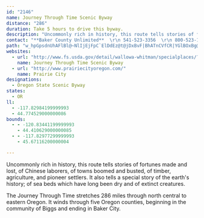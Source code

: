 ```yaml
---
id: "2146"
name: Journey Through Time Scenic Byway
distance: "286"
duration: Take 5 hours to drive this byway.
description: "Uncommonly rich in history, this route tells stories of fortunes made and lost, of Chinese laborers, of towns boomed and busted, of timber, agriculture, and pioneer settlers. It also tells a special story of the earth's history."
contact: "**Baker County Unlimited**  \r\n 541-523-3356  \r\n 800-523-1235  \r\n [Send E-mail](mailto:info@visitbaker.com )  \r\n\r\n"
path: "w_hpGpsdnUhAFlBl@~NlIjEjFpC`ElDdEz@t@jDxBvF|BhATnCVfCR|YGlBOxBg@zAq@p@a@~A{ArB}C~@uB`HaT~@sAx@aAj@Y|A_@bCNx@b@lAhAjAhBhBbE`BlCt@hAlAx@fa@pPjCEp`@iG~AEvCf@ftHr{BhCbAfD|BzGfI~CtE`ElIdBlChAvA|AxAhD|BfJpDbAjAdAbCVpA^tDn@pDhAdBr@r@nAx@|KzFlA\\bBHrTgBhFuAnPkH|Dm@|BJtJfBnAJvEc@|BNtA`@|@d@rCxCbC`DnCpCdLnGhC~BbD|D|D~FbAjBhArBxAhEx@pCbBlId@lKIbD[fEyArMIlFNlChGbVl@dEn@tJLvG?~IYdBqAlEcCrG_EpHy@xBKvBVrDf@zArAjA~AZbDV~@\\X`@Hj@Hn@?vAmBfKy@`Dy@`BkFxHu@vBIfAF~BhE|KNx@B`AShA}BrD_@hAEpAJ`BpB`GNv@JjBElAUlAiN|W_DxE}DtEmBlBcEpFiAzBs@rBoAvDs@lDOnBK`S]lDcBrJ[`CYrEEzGJ~Cr@`JHlCI`DYrBe@dBcAtBqGzKo@bBo@nB_@pCSxBEnFDlIO~AiCpLIpAB`BThA`@dAzAlAjCTv@Px@d@h@r@^xAFz@UzLa@vBs@dAy@^cBNaGi@{ATYPm@r@cAzByDfQo@rBo@p@{ItEmBjAi@l@o@rAk@jC]`DsAnSo@`Gk@dDwArEiEzJgEpIgHzPs@lDKfCErG]xFOzAeBpGYnD?pBNlA^pAhArBlCtCn@jAn@fDKxD}@bGKbBIvJIdBYpAo@tAcBdBiB`@yCVcAXs@^s@p@k@fAy@`CkEtN_DlJiCdFsC`EsBzBmDfCaDbBeCfBcCfCgCrEuDfJkJ`TeLxXyBnHoAvFqD|X_A|D_CrHw@~Ci@rD[zEI~DoArgATzKRzEvLjkBjEzm@v@tNPlGCdFI`Du@tHs@lE_DbLy^roAmApCsKvP}BlFyAlFsCbR_A`FgA~DkAjCiAlBoI|LcCpFcFvVoAzEcAzBwH`NsAxC{@zBaAxDiElQsF~V{Hpb@i@xGe@|P_@`Fy@lEuMdf@s@lDgI|l@_@xF@jBLxB^rBdAxCh@~@pH|I|B~DdUhw@lArBfC~AhBR|EQr@JzBr@fBrAh@p@Xr@j@rB|AdKXz@dApB^^bBz@x@Pt@FxK_AXBdARfD`Bx@Lz@GvEgBpFl@lCy@t@KbAR^Vd@r@Rx@J~@Dl@AXId@}BtFQhAmCrWO~D@lC\\lHx@~BhAfAd@X|DvAnAhA^t@X`A|@xDZt@fBvBrFdBxClAv@JdAClAQdAc@dMcIlEcBfGy@xQeBnA?bALrCvAdC`DrCfG`DdGZ\\tHdD~@dA\\~@~BnQj@fCVf@~ArAfDtAh@z@^xAC`BOr@[v@c@d@s@^aHfB[Vw@z@kAjDYtBCvAFx@NdAdBpGNjA?rB[pB{GdPo@jCE~@D~BN~@r@tBt@fAh@j@bAp@xGfDlA^rAxA~@xAn@xAn@rC\\hFj@`QHdFExDUtBgA`FsC~J[`COrDDzG~AhXh@rDnArEhAzBxB~CdKnKr`@vc@tBxDbBbHfBxJfKni@b@tDTjGOhGoArMC~AT`Dv@jCh[tl@rCfGr@~CT~BBtC[tDaE~TgGl[cYt{Ac@nBuHhXWvAy@bIqClPu@rF}BtIeC|G}@~DUpBOlCF`J[tJNdCl@bD`@bDBhDi@xP?`BRlB`ArFFlB?jBcAdW_Bj^wE`m@s@dEy@rDsC|IoAvESzBK~CWxBe@hBuAvCi@xBMt@Ex@s@d`@q@lVJzFn@xGhAnFx@fClFrNpF|M~@dBvBdClG`D|EnBbCbBr@r@j@x@lC`I^r@hBzBbAp@lIdDbDt@bAGhAe@`E_EpAm@|A[hBEnPxAfALnAf@d@^lA~Ah@jAbBtFtAlBt@h@lE|A`ApA^xAjBfKlD|Hf@dC~BlPrCtITtBHlDNjCRjAbClH^~CHnBCxA_@`By@rAcGrFaEvC_B`@yCd@}@x@y@pAk@|Cc@rIcAlMmCjWEjDDtB^|Cv@lCrL~WrAxDxBbK|@lLHhKJ~EVpE^`Cj@~BfFbNrAlH`Fdb@x@`E^lAtA`CtAbBfC`BlBd@vIx@vC~@hC`B~AjBzNzSlBzDt@dClBzHvFhRh@zCbAfQZlBvBtFtQzTbGhFzFvChGhBlUdD|B|@bAl@bBlBr@fAhBdFtArEhAlBxAtBfIrH`BxB`B~CvAlDrBtDz@hAfUvRpNtJjCx@~Bd@~CLjGAfD^fFzAzCxAzCpBhBfBz^ld@vD`FhBjDnAfDt@hDjHhb@bAlFrArFdBhFx@bB|AbBhAh@hB`@~BRrAQbBu@xE_ErAs@|BY|Bk@`Ag@zBgDn@_BhAwB~B}BbAc@pJuBlAi@rFgDlBm@jAS`CDxC~@lGnF`GdD~A^bCFBvB^`Ex@zCnAjCrAtBdAfA|EjBfDPlCCvJVlDj@tAn@v@p@hBxBhBdDrAbEjC`Kx@dFXrFlAj\\z@fJv@lExAlGbAhDhApDnCfF~BlB`Dz@x@DbAEjQaDvAAhAJxAb@bBhAnBtB`N`QlB`B|CrAzNjDlCjBr@z@rClElNbWfA~Bn@nCXdFYtF}@tIAvFJlBXfBb@jBnA`DpExG~BbErClGvDdM|DvNdAdERnAN~ADvA?tAo@fLD~CNrAlBhK|CxO`AbDv@jBjApBdFhHdAfBn@dBl@tDH|AI~Di@zISxFAlBPjLKjDc@lD}AfI[~CwDda@eCfb@}@lHcCjPSdF?~e@HtARvAbA~EtDtNfBvHb@xCd@vAxAxCbBlBxAz@lCdAdc@nM|@d@x@x@j@v@dAzBp@~BP`CHrCBnKN|AX~Ah@fBn@`An@r@lBrArCxAjBvAf@l@jA~C|B~It@nBr@lAx@v@bAl@bB^bId@jHx@fJxBtJrDrFzAlD\\rBFzL_@rB?rDV`E`AxExBhAv@xBbB|BbCnA`BrDdG`FjKhAvBjAdBzAlAn@XhANjb@uBbDFfAPnDrAnAv@~IbGpN~IvBlCjCxEnG~NhBvDpHbLhBjDxAdDhFnOvA`CbBnBnAhAdAr@|Al@bEdAfEp@lI`AlD`A|@j@tBdBxb@xb@`LzLpCxEbBfEpAfExAnHl@jFxA`]NpFBnEM~A[`CcDfPwB`M{@fKmEvo@c@pFc@tIA`HNbJx@~PZfEHrEEhFFdB\\xDlD|VhArFvCfKf@`DfAnO~@bIfC~KbIdZ|ClNjY`bBze@h`CfAlHd@fHDjGkAzcBDpDRlF^fE^rCp@xDzE|PpWb~@dDhM|CtNjn@jdElB`KdQzt@fFnNbDrGhd@bw@fExExHfGjEbFhAxBdAdDbAhGNvC?fEgB`j@W`WFbOlAxa@KjDa@tDqLzp@u@fIOxG?fDX`HT`C|BhOrArKxAbXh@tGT`BnAvFvEjPh@jC`@rEFlA?rAgAp^iGdfBYfFIzE\\rLStMsApQc@~Ca@pAc@x@oAz@cEfBaAj@sBjBeA`E[lDPbUHvA|C|RNfA?~AEj@w@tCoCbMi@pEo@`HN~eBTlG\\~CXfAxBxGx@lDXrBTnDD~EKlIDxBrEbv@b@tEnBxMb@tFxBfv@b@hD|ErS~@pGlChWhBv`@fFpz@TlFH~DOtIqDzh@CdEf@ff@HzV}Bti@mA~TeAdI}A`HcHtRwAzFiAxGyDvXSxDAjt@Ide@TxFDrCAx]Dpv@Ez]Jf_ALhXZrD~@`EvA`EfFzKd@nA^vBN|DKnPMrC{@nJG~CLrArBnLbJpc@vAtHt@~GLpUMnD_BnW_A`Lo@hFsCrQS`BElC@bAv@lDlEhOn@lEXtDbCtp@vGjrB?hGS`HYpEc@xDy@hEaA~CsKbV_B~CeCvGgClMur@faEoApLaA`VeAdUc@rDe@vBeAhCyA|BwBlBeCfA}CXaW_@uBd@s@f@mAdBo@~BYlCiDlm@}Cdd@y@|E{HrW_@vDHrEvAbYIh\\g@xt@V|FlHfbATrELzCCxH_@jGSlB_BzH{Obm@}@fF_@lD_@rFEjF@bSEdA[hDq@rC_ApBuBzBuKzGiAnAyAtBe@pAy@xC}AzIqIlh@}@hHWjEIlEWniAQ~G_@xDc@lCoOts@O~A?nFRrC~@xGb@zFFtOLfCXzBhGtXf@rCNdBFhBAxBUpCm@xCcAzBcAbBqBfB{GxEsA`Bo@rBu@fH_@lGJ~BfChPVzC?lDUpD[lBi@fBw@`BkBjCq\\|YwBxB_ArAi@fAu@rB_@xBYlCOxDClLUpWCtOY|XAbGOxJm@xDy@nBs@hAq@t@gb@vVkAxA_@x@o@pCI`DhAnO?xCmA`TiCta@EdAHxCP~AfDhOlKje@p@`DZlCDxCBrKMhHKfByEv\\WdDArADjAh@`C|G|Qr@dCTjAt@vNL~GIhCiCp[oA`UyAfm@s@|HyBzN_@~CQlGKtw@[tEYzAcApDo@rA}CnD}HvEuEhEqMrJk@v@wBtEcGnOmClJgBlH{@xCw@~Au@fAiDrDiArBo@~By@nF}@rDk@xA{EfJeAxC_@nAqJ|k@}@zEyArEwEnLkAtDYvAY~Bo@nRMfBU`Cs@jDs@`CoC~HqNx_@sDhKcCfKcOdv@c@bBy@rBq@fAeZl]gLfS}CxD}GfHiChD]hA_@lBOxBM`HWrDsCjYcA~Ho@zC}B|HqFxPe@jAiBrCiBtA}B~@aDXyIa@{CEkALwH`CwDvB}@dAuClF_An@{Gp@iBKiDkAmAMoDGgBLuA`@uM|HqG`FsAx@cClAcAx@oA~BoC`GmA`E_@pBe@LsB`ByAp@sRnEiCx@}BvAgA~@qBlCqD`GeB~BeDrCoC`BiUrLwIlEcBl@cC^iCEgC_@gJuDcDeAwCYoCFsCv@wC~AsGtEuEdC{Ah@aDb@eQPyALwBf@{C|A}ThNyBfAcB^o@@mCOuL}D_Ca@qD[cECcRdA}C_@{As@m@e@cB_BsDgEiA_AoB{@qCW}HVcAEiBYmBw@q@a@iBwBqF{HoA{AmB_Bo@Wi@MoBSyL`@yCUyAW}C_BmFyFuAsBwCuFeLmQyFiKc@g@iAy@_@Ms@C{a@dBaEt@sC~@cE~@ua@?iCPiAr@QRw@dB}A~Em@lAeAlBoA`AyAPmAA_Dc@}CKsATmDrBmBr@iGfBc@^u@zAw@b@cAJaAUi@[}FaGcAYo@RgGzCqHpCcBD}Ek@o@DmHrAgBz@oAxAs@hBsBzG_AfCy@rA_Aj@_@?UWMe@E_ADuALqA`@uATkBFeAYgDy@aDyBmF_AqAmDaCwBaAyB]_B?s@Vo@l@mChFs@xBO|@Ar@Z`Is@~E[lAs@~@c@XcDz@aA|@}QpZiBxBm@h@u@b@uA`@}AP}z@m@aCK}Ey@qc@_L}Ci@}BDyBn@iBvAo@~@kCrGoFzFcE`CgDpA{I`F_F`BwARo@?o@UiAeAo@qAYoAUyEQ_AUs@o@kAeAgAo@_@sQsE_AEsAJkJlB_@Ps@`AoAtE_@x@cAvAiAr@iDvA}FxAiBNsAB}Bc@}D{BsBmCu@sAgAwBmDoIk@m@}@QmNdAiMxAaHPm[qEyCmA}A_@{JGsCDwCf@kAFmEAmCQsCs@oAe@kLmFmCaAoAK}BFqCbAqJlFkBTyAMy@YcBeAmHuG{EsCuNuHsAk@{AF}@b@y@n@e@~@gCnIe@bAcArAyAdAcATeBAgXsDmG_AkLgAgGDsBt@aEdD}DlCoC~@o@@yAMy@UgCkBiAmBsH{QkBmD{AsA_Ac@sAUcBDwBn@aLvEoA`A_CtEi@v@wDdCiAXoAJiA@s@McCcAeA{AaAgCGq@}@uDmB_Hu@mDoAmD}@gAk@e@wB}@oD}@qI}@sBEwBVoCtAsA~AqDrFcG`KwFrIiA~Cu@lEEfDM~AYfBiAhEIn@GnCMlBu@jCs@tAkHdMgIzOcBfCoD`EcAtAo@xAaL``@o@tC]zEu@xDMlAkArOwAbLe@dBi@xAsB`EuBxBgF~C}CxAoPbJ}BvA_AfAo@~AW~@oIt`@c@dBo@pAmBfCyM~JeC|BiAbBcArB_CbHiApAsAl@iCR}B[iDMwDq@_NyAu@?eNlBwEv@oA^iAl@aAr@gAjA{FfIc@fA[zAMdAOzQKfCYlC_@vCqDjTGx@IrDHnPItCYxB}C`MKjBDn@^bCB~@Ix@Yh@}@b@cADcCIiFuAmIsAiAEsARaKdE}@Ru@KwAu@eDeCgBcAkAM}CDgC^uBr@mBdBs@x@u@tAo@|BmBhNS~CHnBJv@f@fBxDfK|Tpc@hOjYPp@VfB?x@OlAa@pAsChFq@fAyAxA}DbDaBr@kBXyBFuZv@eAOmEsBsKiC_Bk@wMmLs@a@sAWk@AsAPcQfEyBxAcAfAsDbFy@|BsCnMy@dCqMjVqCdDoCzDi@vAcCtJu@xDShC?rADbAXlB~@tCxJzWdFbOdLpZ|AfChCjCfBjA~VhNbBtAnAlBf@hAj@rB`DxT^pECfCUlB_ApDqAtBuAdAsC~@kLfAgEp@}DrAoDnB}DjDwCfD_BdCoO`^cAdC[fB?xCJpCvChQzAzPBXOx@O^u@r@i@`@i@NwCLgCEcLLeElBeGpDcBt@y@n@y@|@]t@q@`CkEb\\YhDHjBr@rErB|IbClK~@xC|A`DpPzYv@tBN`ACz@OvA_BbIC|@BpAbE~X~ApI`DnInBfCXx@~BzEl@|AzBfHvAlDr@fAdAjAvJzHfAfAPVf@`BN~A?~@Gj@y@zCsFlPe@`CUlE?rAJdBX~Bh@xBxE|OjDrI`MjVpHzRtAzCfAjB~CfDx@l@fFpBbGfApC~@hAj@rBtBdAfB|@bCd@fBbCzKdBlE|@zAxBjCfKnKhArBb@dAR`AN|A?nAO|COz@iAfCq@|@yEzDeAfBc@hAi@nBcBlNk@`D{DzPk@fBi@jAs@dAoBhBmP`IkBjAmAdAo@z@uAjCs@dC_@nCO~CD`Db@fDp@vCf@dAbGnKtItRxDfJx@zAdLbOxJ`Q|@jBbAnCrAjKrDdJ`@hBRfCB~BMlC_B~T[vG]lW_@~Ci@vCcAlD[hB]lDExA?lBDvAr@fFd@pB|@zBx@vAlHzHlAfC^jBRtAtB|YXrBd@jCjEbQXdBDvC?vBo@tQCzCBxBj@fFn@fH?zCO|Ce@zFqIfr@m@nFKpBUzEGxIRzHXrFlAbK|E|QxCrGzIhP`AxBr@dC\\dD?fBCfAeAlMO`E@fD\\pEr@vD^pAjAxCdIpL~ArClAvC~@zDb@dC~@zHlHtu@hD|SRlDUnXc@nNYrBc@rBu@xBuAlCy@lA}AjB}GfG{DfEsKzOiAxAmAhAsB|@oARsQr@gEl@_GxBuG~DoCfAiANo@C{I_By@EiCb@gA^eBfAiCxBaC~AcE~A{RlFcBl@iQvM}g@n\\yM|HkRdKaClB}CzCkB~BiP|TsCbCmFvBwZxJqGdAiEFgDSyCe@kZaFmDkAsEoBmBq@oB_@wEM{QXiALw@VeBdAmAfAiFxHcBtA_A^mAXaFf@eM|@cJCmESaINiALaC`@iDjAoE`C}CdCmC~CoBzC}Oj]eCtEmBxCgJjLwAzBkCnFaWln@oJzTaAnFc@dEu@fL_KffCo@jMi@nDu@dDm@lBeAxCs@tAuBxCgDzC}g@j^gHdEyDxA}Cd@qEDoSY}DTwEjA}[~IsDt@}PdBqKd@cWxBgDz@yDvAcEdCsB`BaF~EiWj]wE|GqHpIiC|AaFbCqJzD_QtLmFlEqL`J_[nO_i@d\\gFvBo]tJk`@pPiF~C}@p@{FzCyHdGwF`GiDlEyb@`o@cDfEaCfCyCfC}BfDu@pBm@tD{Brp@q@bKaAlKmA~HsBfJcCjIcD~IyBlF]pAo@vDU|EIpp@[nV}Czv@e@hIi@dEwDpQ?hNfUBrKTfEbAxE^dHzAr@An@Qn@m@x@WrBX~A[x@e@rCS|QcExESfFDrADjAR`FxBxAXn@B`Eq@h@F|FjCbARz@GpHyAx@CrCV`D_@j@Sl@m@bC_E`@Yb@?vEp@xB@lCPtC~@vCKrBSvEWbBJtTfCfBJpAEfCgAhB_@rPQjSL`Ds@vDmAd@D^ZnBxDpAjBJr@O^e@LyAYm@DmBvAa@~@If@@`@VrA~ApEb@fBNz@DhBC`A[~AcDxG_@xAc@hDEbADx@Rr@dA`CJx@AzDHvBd@`Bh@p@bC~AbBlCZt@LdAEp@Qz@eAxDk@v@q@tAG|@Df@lE`Fn@pAr@tC@jAOxBHp@\\L^Kn@kE@{@Gw@YuACeAHsAhB_Fr@iAt@k@r@Kn@@hA\\vBdAz@LdH[bHh@x@b@n@fA\\pAD`HhAvQn@rElFnLfDxEFx@AjDTr@jExBdAtAbAxBZdBRxB@fCPpAVz@pBrDbCnI`@~@lFpEr@lA`JjVpCpDnAbAlBnAdBn@jP|@\\J~@l@h@n@fBvIj@fEJnGRjAb@hAbDxEdB|AnHzCpA~@bKzJbCpCxFzHbAd@xAL~D@|@d@h@l@h@jBNzARbATr@b@p@n@b@bWjLrA~@pL`LdAvBXjA|AzPhGzVh@|CzB|c@ZxBXrAlKr[l@rCB|AIfA_@dBaDtIeAxDSlBExBHlBn@zDH|A?rBg@rAeFbI}@rBUhAMzAR`MTrFl@hCrDxJXzANpBXfGCpA_@lCKnATpBp@xBRxAb@|Id@bA`C`CP^D\\KnDi@~C[l@gCdCu@lAW`Dq@pD@xARxAbBtFPtABhAUx@gBlDa@xAW`COdDq@fEMlBHxBb@tD?jAOdBi@xDcCvIc@vCe@tFWdBkCfKs@tA}CpEy@bCwBjJWfDDtAh@jFD`A_AfIErATlIOvAgArB_@~AEnBL|B?r@G`@e@xAOfA]~FqBlJY`@gBxAYx@QdAC~@Hx@b@dC@f@KdAmBbFeAxAsApAs@jAIj@An@NrBx@`F^~DMdAo@xA_@zAy@~EEfAt@tXRnD^hE?rARzBZxADr@AfAmB`JIpCKx@c@f@sB~AsAlB{B|D}DhI]lAD~@Lr@j@vAr@fAb@lA~AfJj@rBl@fA|C~Dn@lAXpADlAYrIAxBNlCt@lEB`Ay@zJOlAmFpLYn@_@dB?`Bt@xEKr@iAlEs@~EErB@hIE|AXhAn@x@bCxAr@bAX~@hA`Jz@fMt@hEPtI?rGC~B_AhQSfME`G?da@NhExBzSTdF?zCeBvWs@rH_@fCaIv]iAlDwEtLa@fBSjBE`CFfBhAvIh@lFBfC_@zCiAlFsDlOs@tDUdCIzCNpFfBpSN~@p@xB~@lBtEnFhBfDr@bENfC?~AOlD{Er]OxD?fGKfEq@pE_E|N_@rB_@zCEjCF`Br@lFvBxLZ`DBtCIbAYxCeB|Mi@pB_@r@g@h@_CnA_AlAyB~AqFlB_BdAmAbBc@x@YbA[lC?fDN`B|@bFj@tEDpALfa@PxClAbKBlDY~BWdAu@fBqHxMeAhCe@~BIdDD`Cb@vCt@rCfCvHv@pAzAx@bEfAnAf@n@h@x@`AvI|MrAnD\\zAPjBHvDI~KLfC`AlKbAf\\RvCXlCbCzNXxBDxAIdByBpIOhBD`ARlAn@pAzHhLxAdDhAtDzAfI`B`S`@rBfAtCh@~@f@l@fBxA~Aj@fBL~Eg@hBEbAXf@^^j@d@nBH|ADnKHdFb@zAZl@^\\|@Xp@EjB}@tAoArAq@~@G|@L~@p@r@r@^x@Z~AHrBi@tH?jAHfAn@pChAhDRpBGdBQl@Of@cAdAy@ZeJvA{BxAcAxA_@x@c@~ASfB_@fFk@nNMzDRlDr@pDhChHj@fE\\jGNzAh@vClD`Lj@~CFfAC`Be@~B}@xAoDnDw@dB[~AMrB\\xDfIhUz@rCb@~CBxAObDOv@sCvJYvAcAtQBfJm@tGK`C@pBDl@Nd@`AlBNl@D|@IrAoAlDUzANpE]fC?`EOjB?r@D~@|AzLxAfGHx@?rCR`Bf@dBp@r@xCv@rCxApHfCt@@r@RTTL`@J`AEh@o@`EO`C@fB^jAb@d@lAv@f@n@fBfG^jCX`Eh@xCZrALrA?xFUlCYrAmBfESlAAdBSp@e@x@cCrCgAl@oCx@o@v@cAhBoAlAcEbCmAz@cC~C_@~@UlA?rA^pBDzA_@jA}B`B}Gb@sBC_BVYTi@jAYpAOrB_@lAcAdAiClBiAd@yCXc@XYf@Kp@OrCWlA_@p@k@l@c@L}BDu@^c@p@[|AaCvYBpB^~C|DbONnGHtMcAbg@_@tLO~C_B|KOtC?vCJlBRlAxClKlDfRrB|IJx@D|BQzD_ApLS|EEtCHva@G`Ga@xEqCpPe@dEOtFD`Er@pHz@hE|@lCpElJd@pA^~AhBxOB~@o@xCcApByJzJ{N|O_TvZi@xAYfB?xALvB?x@W~@eAzAYv@e@zB_@b@g@Fe@KyAs@_@KUDSPMXA^HzACp@oAfGe@TYCSQwBwCkBcBYw@e@mBs@sAiBw@aBE_D~@YEuAaA_@MgACiH|AwCRsGs@eD?a@Ro@r@WF[IcA_By@_@mH}@_A_@sB{AiBDkEw@e@e@c@sBeAaBcEoIy@mAy@w@aDyByAs@gJgAUSI_@?i@x@uBEm@Ye@y@I_@XwApDOj@Ad@Jr@b@hAD\\Cd@QZOH]CKGUk@m@aGE_BDgGOsB]sAg@q@{Co@mDqBaIgDeD{Bi@W_BMmBRiBrAuKlMiBfB_UjWsClBwUtKelCxoA}CrA}r@zWeAx@iE`GcA`AiBlAyBjAcDjCeG`B}DnCiFbBaDhC_APsADeBKuFdBqJd@u@SuBeAm@e@iB_CiCAg@_A{@kAy@m@iAe@s@KuLDoAG_BYcz@uWgBu@yAeA_CwCkGcJchAkbBwJoNgIkMaH{JcByCo@sAo@gDS_BEaBBuBNeEnA{UH}BXwa@GgJOyCQaCs@sFmA_Gu@cCyAcEcFgLiAuDcDoQ{BuVUiB_AqEu@sBsCuF{ByCaRuPcCyA}Cu@iAQiA?aCXcIjBcDd@sD@sBQyL{AmIgBkGeByS{HcC_@iACoABcDl@}f@lNiCRoAEsCk@mAg@_Ai@oBgBs@u@u@qAmQm[u@kAi@m@}@o@eB{@{\\uLaC_@uCSwECyE|@}En@aGVeGWcDYuCAaFr@kIrD{@RgG|@{MtAqAR{BdA_A~@wBxDs@z@{o@~n@sCfCmCrAyCx@yDXwoHp@oB^cBn@qBpAqB`Bo]`]}F`FcClAsCj@iAFcfBMe`@rBsWt@uBVsBl@{bBzv@}WnMaCdBcBfBoAdBaOjVcFrHwDtEcVnXeHlG}KzH}DjBkJlD{KlC}Cd@wFl@{_@dAsDRiEl@qCj@sGnBwBx@gH|DiFxDgIbIgd@bn@qL~OcE`FaGzFwG`FcF~C_NfGgHxB{GrAyHv@kKRsVDiv@OaDJuB^mBx@iBpAmBrB{s@jaAqDrFu[dc@eDvDyBvAkDdA}CRqmCZ}BNyB`@yAj@}C`Bit@ra@mDpBiB~AiAlAsAdCmBfFcKvZmBlEu@rAyBzBcBdAaCv@uAR}AJ_SF{Y?sBSaOmFka@aPwDe@iTo@mBFoAT}DdBql@pc@}CrBeBp@cB^}CRme@d@imAz@ib@aAmBQcCs@cAe@_DsCsjA}wAwCqDyE{EqGgFkJuG}`BkhAwX{SmE{Aej@aM{CuAqIyF}@e@uBm@ytAuTwG_BgCmAyCwBck@qm@aBsBaAmBaF{MsB_EaNk[_Nkc@iB_G}BmGyBoF}Tsg@cHcQc@s@wCeCkAw@mBo@oKyAaBe@{DaBcCcB_A_AuAyA}CqEgAeC{@eCi@sBm@uCgNi`As@aEsAwFuAuDiAgC}AgCyAqBoBuBgA_A_FkCaEmAmDq@sDSgGD}C`@gFbBs|@f`@kMdGoMfFyEdAmEf@qCXyEJe^?cV]kp@oBqLm@gUiEwCUkC@aEl@wCvA_H~DqExBgE`ByGr@_XjBqK^oB^wEfBeBpAaEtE}`Ah{A}C~DcAz@sCfBcEbBmDz@mADyF~@yA^iAZgDvAyC~AkItGcXvXwB`B}A|@kCx@cD^gFMuJeAiCI}BBeC^sC~@kBlAiCdC}EnGkIrNcIhMmB`E_BfEmErPeA`Cy@tAqB|ByFlD{IlEuAz@}AvAs@x@uBnDoLbXiCdFaB~BeCtCqEdGuC`EmAxBuBrGi@rCcAvHs@fKo@xEo@zC_ArCmB~DgItLiAjBcAzBwIfUoA|CkGxMiAfD_@~Am@zFcCfb@YdCq@vCiBtD}AdBwIlF}@z@_BvCyCtHcAxAsArA_E~CqAnAo@bAe@z@mG~NcBzEUlAwBnOc@pBk@|AsDrFyAjCa@rAa@xBOrBC~Cl@x^^rDtAhGf@|CJ~B?nBUlCg@~ByIvVmCdKiAhCaBpBg@ZmBr@y@JcB?}GSwAJkAXyBjAiAnAkFdIo@x@gBjAuBn@mXlEiA\\sAl@yCxCqA~@uAl@}D^_BZiCvAmAzAo@vAc@lBo@fDaIzi@s@~Ce@pAiBfB}A|@kB`@"
websites:
  - url: "http://www.fs.usda.gov/detail/wallowa-whitman/specialplaces/?cid=stelprdb5226794"
    name: Journey Through Time Scenic Byway
  - url: "http://www.prairiecityoregon.com/"
    name: Prairie City
designations:
  - Oregon State Scenic Byway
states:
  - OR
ll:
  - -117.82984199999993
  - 44.774529000000086
bounds:
  - - -120.83441199999993
    - 44.410629000000085
  - - -117.82977299999993
    - 45.67116200000004

---
```


Uncommonly rich in history, this route tells stories of fortunes made and lost, of Chinese laborers, of towns boomed and busted, of timber, agriculture, and pioneer settlers. It also tells a special story of the earth's history; of sea beds which have long been dry and of extinct creatures.

The Journey Through Time stretches 286 miles through north central to eastern Oregon. It winds through five Oregon counties, beginning in the community of Biggs and ending in Baker City.

